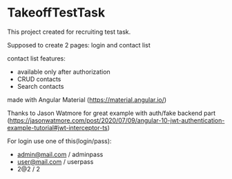 # TakeoffTestTask

This project created for recruiting test task.

Supposed to create 2 pages: login and contact list

contact list features:
* available only after authorization
* CRUD contacts
* Search contacts

made with Angular Material (https://material.angular.io/)

Thanks to Jason Watmore for great example with auth/fake backend part
(https://jasonwatmore.com/post/2020/07/09/angular-10-jwt-authentication-example-tutorial#jwt-interceptor-ts)

For login use one of this(login/pass):
* admin@mail.com / adminpass
* user@mail.com / userpass
* 2@2 / 2
